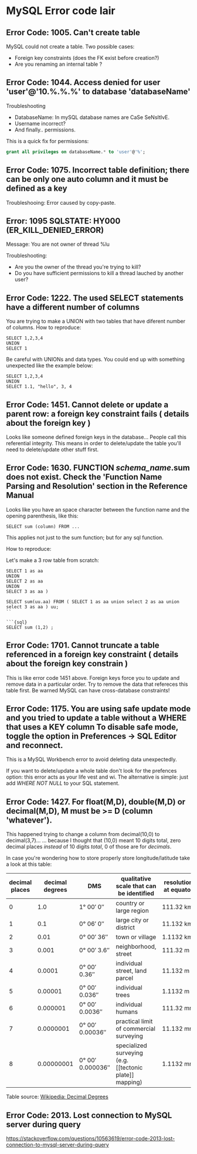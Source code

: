 # MySQL Error code lair

## Error Code: 1005. Can't create table

MySQL could not create a table.
Two possible cases: 
- Foreign key constraints (does the FK exist before creation?)
- Are you renaming an internal table ?

## Error Code: 1044. Access denied for user 'user'@'10.%.%.%' to database 'databaseName'

Troubleshooting

- DatabaseName: In mySQL database names are CaSe SeNsItIvE.
- Username incorrect?
- And finally.. permissions.

This is a quick fix for permissions:
```sql
grant all privileges on databaseName.* to 'user'@'%';
```

## Error Code: 1075. Incorrect table definition; there can be only one auto column and it must be defined as a key

Troubleshooing: Error caused by copy-paste.

## Error: 1095 SQLSTATE: HY000 (ER_KILL_DENIED_ERROR)

Message: You are not owner of thread %lu 

Troubleshooting:

- Are you the owner of the thread you're trying to kill?
- Do you have sufficient permissions to kill a thread lauched by another user?

## Error Code: 1222. The used SELECT statements have a different number of columns

You are trying to make a UNION with two tables that have diferent number of columns.
How to reproduce:

```{sql}
SELECT 1,2,3,4
UNION
SELECT 1
```

Be careful with UNIONs and data types. You could end up with something unexpected
like the example below:

```{sql}
SELECT 1,2,3,4
UNION
SELECT 1.1, "hello", 3, 4
```


## Error Code: 1451. Cannot delete or update a parent row: a foreign key constraint fails ( details about the foreign key )

Looks like someone defined foreign keys in the database... 
People call this referential integrity. 
This means in order to delete/update the table you'll need to 
delete/update other stuff first.

## Error Code: 1630. FUNCTION *schema_name*.sum does not exist. Check the 'Function Name Parsing and Resolution' section in the Reference Manual

Looks like you have an space character between the function name and the opening parenthesis, like this:

```{sql}
SELECT sum (column) FROM ...
```

This applies not just to the sum function; but for any sql function.

How to reproduce:

Let's make a 3 row table from scratch:

```{sql}
SELECT 1 as aa 
UNION
SELECT 2 as aa 
UNION
SELECT 3 as aa ) 
```

```{sql}
SELECT sum(uu.aa) FROM ( SELECT 1 as aa union select 2 as aa union select 3 as aa ) uu;
``

```{sql}
SELECT sum (1,2) ;
```


## Error Code: 1701. Cannot truncate a table referenced in a foreign key constraint ( details about the foreign key constrain )

This is like error code 1451 above.
Foreign keys force you to update and remove data in a particular order.
Try to remove the data that refereces this table first.
Be warned MySQL can have cross-database constraints!


## Error Code: 1175. You are using safe update mode and you tried to update a table without a WHERE that uses a KEY column To disable safe mode, toggle the option in Preferences -> SQL Editor and reconnect.

This is a MySQL Workbench error to avoid deleting data unexpectedly.

If you want to delete/update a whole table don't look for the prefences option:
this error acts as your life vest and wi. The alternative is simple: just add 
*WHERE <key> NOT NULL* to your SQL statement.

## Error Code: 1427. For float(M,D), double(M,D) or decimal(M,D), M must be >= D (column 'whatever').

This happened trying to change a column from decimal(10,0) to decimal(3,7)...
... because I thought that (10,0) meant 10 digits total, zero decimal places
*instead* of 10 digits *total*, 0 of those are for *decimals*.

In case you're wondering how to store properly store longitude/latitude take a look at this table:

|  decimal places |  decimal<br>degrees | DMS         | qualitative scale that can be identified | resolution at equator |
|-----------------|---------------------|-------------|------------------------------------------|-----------------------|
| 0               | 1.0                 | 1° 00′ 0″   | country or large region | 111.32&nbsp;km |
| 1               | 0.1                 | 0° 06′ 0″   | large city or district  |  11.132&nbsp;km |
| 2               | 0.01                | 0° 00′ 36″  | town or village         | 1.1132&nbsp;km |
| 3               | 0.001               | 0° 00′ 3.6″ | neighborhood, street    | 111.32 m |
| 4               | 0.0001              | 0° 00′ 0.36″| individual street, land parcel | 11.132 m |
| 5               | 0.00001             | 0° 00′ 0.036″| individual trees       | 1.1132 m |
| 6               | 0.000001            | 0° 00′ 0.0036″| individual humans     | 111.32&nbsp;mm |
| 7               | 0.0000001           | 0° 00′ 0.00036″| practical limit of commercial surveying | 11.132&nbsp;mm |
| 8               | 0.00000001          | 0° 00′ 0.000036″| specialized surveying (e.g. [[tectonic plate]] mapping) | 1.1132&nbsp;mm |

Table source: [Wikipedia: Decimal Degrees](https://en.wikipedia.org/wiki/Decimal_degrees#Precision)


## Error Code: 2013. Lost connection to MySQL server during query

https://stackoverflow.com/questions/10563619/error-code-2013-lost-connection-to-mysql-server-during-query
